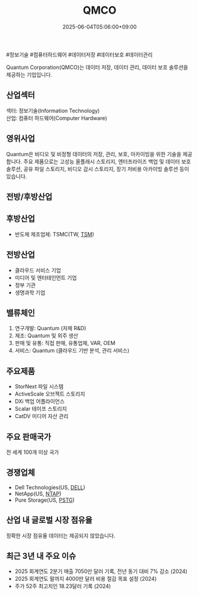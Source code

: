 ﻿---
title: "QMCO"
date: 2025-06-04T05:06:00+09:00
lastmod: 2025-06-04T05:06:00+09:00
type: docs
sidebar:
  open: true
weight: 721
---
<div style="display:none">
  <meta property="article:published_time" content="2025-06-03T20:06:00Z" />
  <meta property="article:modified_time" content="2025-06-03T20:06:00Z" />
</div>
#정보기술 #컴퓨터하드웨어 #데이터저장 #데이터보호 #데이터관리

Quantum Corporation(QMCO)는 데이터 저장, 데이터 관리, 데이터 보호 솔루션을 제공하는 기업입니다.

## 산업섹터

섹터: 정보기술(Information Technology)  
산업: 컴퓨터 하드웨어(Computer Hardware)

## 영위사업

Quantum은 비디오 및 비정형 데이터의 저장, 관리, 보호, 아카이빙을 위한 기술을 제공합니다. 주요 제품으로는 고성능 올플래시 스토리지, 엔터프라이즈 백업 및 데이터 보호 솔루션, 공유 파일 스토리지, 비디오 감시 스토리지, 장기 저비용 아카이빙 솔루션 등이 있습니다.

## 전방/후방산업

## 후방산업

- 반도체 제조업체: TSMC(TW, [TSM](/company-analysis/tsm/))

## 전방산업

- 클라우드 서비스 기업
- 미디어 및 엔터테인먼트 기업
- 정부 기관
- 생명과학 기업

## 밸류체인

1. 연구개발: Quantum (자체 R&D)
2. 제조: Quantum 및 외주 생산
3. 판매 및 유통: 직접 판매, 유통업체, VAR, OEM
4. 서비스: Quantum (클라우드 기반 분석, 관리 서비스)

## 주요제품

- StorNext 파일 시스템
- ActiveScale 오브젝트 스토리지
- DXi 백업 어플라이언스
- Scalar 테이프 스토리지
- CatDV 미디어 자산 관리

## 주요 판매국가

전 세계 100개 이상 국가

## 경쟁업체

- Dell Technologies(US, [DELL](/company-analysis/dell/))
- NetApp(US, [NTAP](/company-analysis/ntap/))
- Pure Storage(US, [PSTG](/company-analysis/pstg/))

## 산업 내 글로벌 시장 점유율

정확한 시장 점유율 데이터는 제공되지 않았습니다.

## 최근 3년 내 주요 이슈

- 2025 회계연도 2분기 매출 7050만 달러 기록, 전년 동기 대비 7% 감소 (2024)
- 2025 회계연도 말까지 4000만 달러 비용 절감 목표 설정 (2024)
- 주가 52주 최고치인 18.23달러 기록 (2024)
